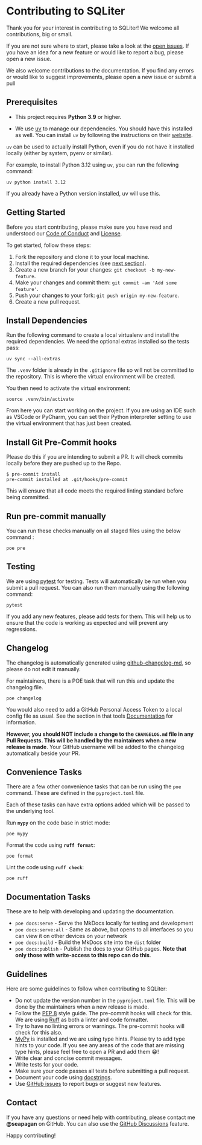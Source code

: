
# Contributing to SQLiter <!-- omit in toc -->

Thank you for your interest in contributing to SQLiter! We welcome
all contributions, big or small.

If you are not sure where to start, please take a look at the [open
issues](https://github.com/seapagan/sqliter/issues). If you have an
idea for a new feature or would like to report a bug, please open a new issue.

We also welcome contributions to the documentation. If you find any errors or
would like to suggest improvements, please open a new issue or submit a pull

## Prerequisites

- This project requires **Python 3.9** or higher.

- We use [uv](https://docs.astral.sh/uv/) to manage our dependencies. You should
have this installed as well. You can install `uv` by following the instructions
on their [website](https://docs.astral.sh/uv/getting-started/installation/).

`uv` can be used to actually install Python, even if you do not have it
installed locally (either by system, pyenv or similar).

For example, to install Python 3.12 using `uv`, you can run the following command:

```console
uv python install 3.12
```

If you already have a Python version installed, uv will use this.

## Getting Started

Before you start contributing, please make sure you have read and understood our
[Code of
Conduct](https://github.com/seapagan/sqliter/blob/main/CODE_OF_CONDUCT.md) and
[License](https://github.com/seapagan/sqliter/blob/main/LICENSE).

To get started, follow these steps:

1. Fork the repository and clone it to your local machine.
2. Install the required dependencies (see [next section](#install-dependencies)).
3. Create a new branch for your changes: `git checkout -b my-new-feature`.
4. Make your changes and commit them: `git commit -am 'Add some feature'`.
5. Push your changes to your fork: `git push origin my-new-feature`.
6. Create a new pull request.

## Install Dependencies

Run the following command to create a local virtualenv and install the required
dependencies. We need the optional extras installed so the tests pass:

```console
uv sync --all-extras
```

The `.venv` folder is already in the `.gitignore` file so will not be committed
to the repository. This is where the virtual environment will be created.

You then need to activate the virtual environment:

```console
source .venv/bin/activate
```

From here you can start working on the project. If you are using an IDE such as
VSCode or PyCharm, you can set their Python interpreter setting to use
the virtual environment that has just been created.

## Install Git Pre-Commit hooks

Please do this if you are intending to submit a PR. It will check commits
locally before they are pushed up to the Repo.

```console
$ pre-commit install
pre-commit installed at .git/hooks/pre-commit
```

This will ensure that all code meets the required linting standard before being
committed.

## Run pre-commit manually

You can run these checks manually on all staged files using the below command :

```console
poe pre
```

## Testing

We are using [pytest](https://docs.pytest.org/) for testing. Tests will
automatically be run when you submit a pull request. You can also run them
manually using the following command:

```console
pytest
```

If you add any new features, please add tests for them. This will help us to
ensure that the code is working as expected and will prevent any regressions.

## Changelog

The changelog is automatically generated using
[github-changelog-md](https://changelog.seapagan.net), so please do not edit it
manually.

For maintainers, there is a POE task that will run this and update the changelog
file.

```console
poe changelog
```

You would also need to add a GitHub Personal Access Token to a local config file
as usual. See the section in that tools
[Documentation](https://changelog.seapagan.net/installation/#setup-a-github-pat)
for information.

**However, you should NOT include a change to the `CHANGELOG.md` file in any
Pull Requests. This will be handled by the maintainers when a new release is
made**. Your GitHub username will be added to the changelog automatically beside
your PR.

## Convenience Tasks

There are a few other convenience tasks that can be run using the `poe` command.
These are defined in the `pyproject.toml` file.

Each of these tasks can have extra options added which will be passed to the
underlying tool.

Run **`mypy`** on the code base in strict mode:

```console
poe mypy
```

Format the code using **`ruff format`**:

```console
poe format
```

Lint the code using **`ruff check`**:

```console
poe ruff
```

## Documentation Tasks

These are to help with developing and updating the documentation.

- `poe docs:serve` - Serve the MkDocs locally for testing and development
- `poe docs:serve:all` - Same as above, but opens to all interfaces so you can
  view it on other devices on your network
- `poe docs:build` - Build the MkDocs site into the `dist` folder
- `poe docs:publish` - Publish the docs to your GitHub pages. **Note that only
  those with write-access to this repo can do this**.

## Guidelines

Here are some guidelines to follow when contributing to SQLiter:

- Do not update the version number in the `pyproject.toml` file. This will be
  done by the maintainers when a new release is made.
- Follow the [PEP 8](https://www.python.org/dev/peps/pep-0008/) style guide. The
  pre-commit hooks will check for this. We are using
  [Ruff](https://docs.astral.sh/ruff/) as both a linter and code formatter.
- Try to have no linting errors or warnings. The pre-commit hooks will check for
  this also.
- [MyPy](https://mypy.readthedocs.io/en/stable/) is installed and we are using
  type hints. Please try to add type hints to your code. If you see any areas of
  the code that are missing type hints, please feel free to open a PR and add
  them 😁!
- Write clear and concise commit messages.
- Write tests for your code.
- Make sure your code passes all tests before submitting a pull request.
- Document your code using
  [docstrings](https://www.python.org/dev/peps/pep-0257/).
- Use [GitHub issues](https://github.com/seapagan/sqliter/issues)
  to report bugs or suggest new features.

## Contact

If you have any questions or need help with contributing, please contact me
**@seapagan** on GitHub. You can also use the [GitHub
Discussions](https://github.com/seapagan/sqliter/discussions)
feature.

Happy contributing!
